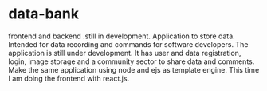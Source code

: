 # data-bank
frontend and backend .still in development.
Application to store data. Intended for data recording and commands for software developers. The application is still under development. It has user and data registration, login, image storage and a community sector to share data and comments. Make the same application using node and ejs as template engine. This time I am doing the frontend with react.js.

